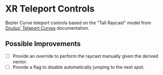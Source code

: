 # XR Teleport Controls

Bezier Curve teleport controls based on the "Tall Raycast" model from [Oculus' Teleport Curves](https://developer.oculus.com/blog/teleport-curves-with-the-gear-vr-controller/) documentation.

## Possible Improvements

- [ ] Provide an override to perform the raycast manually given the derived vector.
- [ ] Provide a flag to disable automatically jumping to the next spot.
